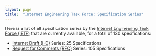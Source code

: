 ```yaml
---
layout: page
title:  "Internet Engineering Task Force: Specification Series"
---
```


Here is a list of all specification series by the [Internet Engineering Task Force (IETF)](http://www.ietf.org/) that are currently available, for a total of 130 specifications:

  * [Internet Draft (I-D)](I-D) Series: 25 Specifications
  * [Request for Comments (RFC)](RFC) Series: 105 Specifications

